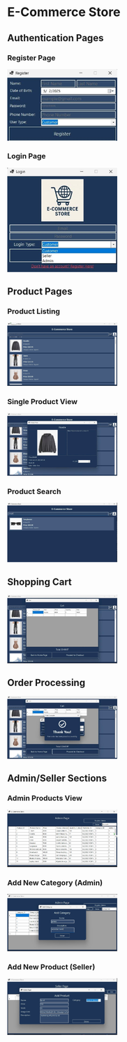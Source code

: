 # E-Commerce Store

## Authentication Pages
### Register Page
<img src="Media/register-1.jpg" alt="Register Page" width="50%">

### Login Page
<img src="Media/login.jpg" alt="Login Page" width="50%">

## Product Pages
### Product Listing
<img src="Media/products.png" alt="Products Page" width="50%">

### Single Product View
<img src="Media/product.jpg" alt="Product Details" width="50%">

### Product Search
<img src="Media/search-products.jpg" alt="Search Products" width="50%">

## Shopping Cart
<img src="Media/cart.jpg" alt="Shopping Cart" width="50%">

## Order Processing
<img src="Media/order-placed.jpg" alt="Order Confirmation" width="50%">

## Admin/Seller Sections
### Admin Products View
<img src="Media/admin-products-view.png" alt="Admin Products View" width="50%">

### Add New Category (Admin)
<img src="Media/admin-add-category.png" alt="Add Category" width="50%">

### Add New Product (Seller)
<img src="Media/seller-add-product.png" alt="Add Product" width="50%">
